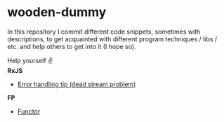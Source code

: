 # wooden-dummy
In this repository I commit different code snippets, sometimes with descriptions,
to get acquainted with different program techniques / libs / etc. and help others 
to get into it (I hope so).

Help yourself :v:  
__RxJS__
* [Error handling tip (dead stream problem)](rxjs/error-handling.tip.md)

__FP__
* [Functor](fp/functor.md)